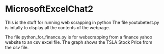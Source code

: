 # MicrosoftExcelChat2
This is the stuff for running web scrapping in python
The file youtubetest.py is initally to display all the contents of the webpage. 

The file python_for_finance.py is for webscrapping from a finance yahoo website to an csv excel file. The graph shows the TSLA Stock Price from the csv file.
